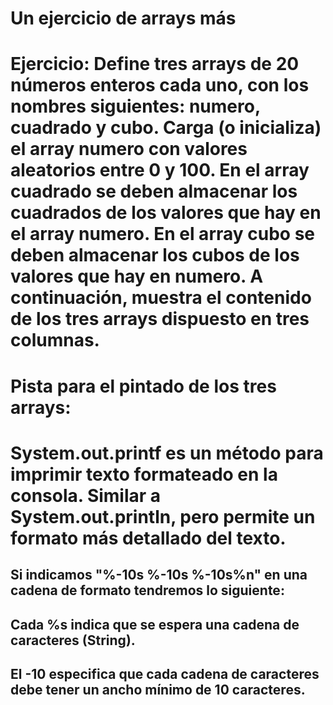 # Un ejercicio de arrays más

# Ejercicio: Define tres arrays de 20 números enteros cada uno, con los nombres siguientes: numero, cuadrado y cubo. Carga (o inicializa) el array numero con valores aleatorios entre 0 y 100. En el array cuadrado se deben almacenar los cuadrados de los valores que hay en el array numero. En el array cubo se deben almacenar los cubos de los valores que hay en numero. A continuación, muestra el contenido de los tres arrays dispuesto en tres columnas.


# Pista para el pintado de los tres arrays:

# System.out.printf es un método para imprimir texto formateado en la consola. Similar a System.out.println, pero permite un formato más detallado del texto.

## Si indicamos "%-10s %-10s %-10s%n" en una cadena de formato tendremos lo siguiente:

## Cada %s indica que se espera una cadena de caracteres (String). 
## El -10 especifica que cada cadena de caracteres debe tener un ancho mínimo de 10 caracteres.
